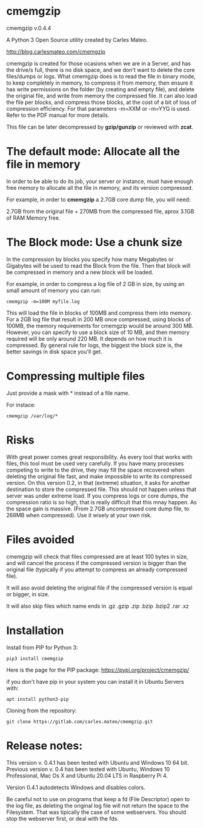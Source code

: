 # cmemgzip

cmemgzip v.0.4.4 

A Python 3 Open Source utility created by Carles Mateo.

http://blog.carlesmateo.com/cmemgzip

cmemgzip is created for those ocasions when we are in a Server, and has the drive/s full, there is no disk space, and we don't want to delete the core files/dumps or logs.
What cmemgzip does is to read the file in binary mode, to keep completely in memory, to compress it from memory, then ensure it has write permissions on the folder (by creating and empty file), and delete the original file, and write from memory the compressed file.
It can also load the file per blocks, and compress those blocks, at the cost of a bit of loss of compression efficiency. For that parameters -m=XXM or -m=YYG is used.
Refer to the PDF manual for more details.

This file can be later decompressed by **gzip/gunzip** or reviewed with **zcat**.

# The default mode: Allocate all the file in memory

In order to be able to do its job, your server or instance, must have enough free memory to allocate all the file in memory, and its version compressed.

For example, in order to **cmemgzip** a 2.7GB core dump file, you will need:

2.7GB from the original file + 270MB from the compressed file, aprox 3.1GB of RAM Memory free.

# The Block mode: Use a chunk size

In the compression by blocks you specify how many Megabytes or Gigabytes will be used to read the Block from the file.
Then that block will be compressed in memory and a new block will be loaded.

For example, in order to compress a log file of 2 GB in size, by using an small amount of memory you can run:

`cmemgzip -m=100M myfile.log`

This will load the file in blocks of 100MB and compress them into memory.
For a 2GB log file that result in 200 MB once compressed, using blocks of 100MB, the memory requirements for cmemgzip would be around 300 MB.
However, you can specify to use a block size of 10 MB, and then memory required will be only around 220 MB.
It depends on how much it is compressed.
By general rule for logs, the biggest the block size is, the better savings in disk space you'll get. 

# Compressing multiple files

Just provide a mask with * instead of a file name.

For instace:

```
cmemgzip /var/log/*
```

# Risks

With great power comes great responsibility. As every tool that works with files, this tool must be used very carefully. If you have many processes competing to write to the drive, they may fill the space recovered when deleting the original file fast, and make impossible to write its compressed version.
On this version 0.2, in that (extreme) situation, it asks for another destination to store the compressed file.
This should not happen unless that server was under extreme load. If you compress logs or core dumps, the compression ratio is so high, that is really difficult that this mnay happen. As the space gain is massive. (From 2.7GB uncompressed core dump file, to 268MB when compressed). Use it wisely at your own risk.

# Files avoided

cmemgzip will check that files compressed are at least 100 bytes in size, and will cancel the process if the compressed version is bigger than the original file (typically if you attempt to compress an already compressed file).

It will aso avoid deleting the original file if the compressed version is equal or bigger, in size.

It will also skip files which name ends in .gz .gzip .zip .bzip .bzip2 .rar .xz

# Installation

Install from PIP for Python 3:

```
pip3 install cmemgzip
```

Here is the page for the PIP package: https://pypi.org/project/cmemgzip/

if you don't have pip in your system you can install it in Ubuntu Servers with:
```
apt install python3-pip
```

Cloning from the repository:

```
git clone https://gitlab.com/carles.mateo/cmemgzip.git
```

Release notes:
==============

This version v. 0.4.1 has been tested with Ubuntu and Windows 10 64 bit.
Previous version v. 0.4 has been tested with Ubuntu, Windows 10 Professional, Mac Os X and Ubuntu 20.04 LTS in Raspberry Pi 4.

Version 0.4.1 autodetects Windows and disables colors.

Be careful not to use on programs that keep a fd (File Descriptor) open to the log file, as deleting the original log file will not return the space to the Filesystem. That was tipically the case of some webservers. You should stop the webserver first, or deal with the fds.

